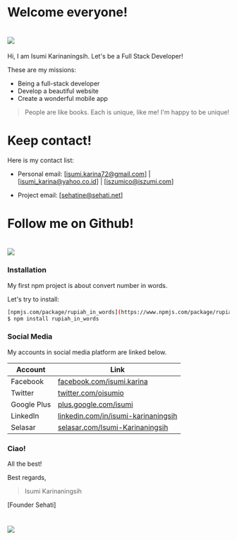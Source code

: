 # Welcome everyone!

# [![](http://www.iszumi.com/sites/default/files/Logo_2.jpg)](http://www.iszumi.com)


Hi, I am Isumi Karinaningsih. Let's be a Full Stack Developer!

These are my missions:

  -  Being a full-stack developer
  -  Develop a beautiful website
  -  Create a wonderful mobile app

> People are like books.
> Each is unique, like me!
> I'm happy to be unique!

# Keep contact!

 Here is my contact list:
  -  Personal email: 
     [isumi.karina72@gmail.com] | [isumi_karina@yahoo.co.id] | [iszumico@iszumi.com]
     
  -  Project email:
     [sehatine@sehati.net]
   
# Follow me on Github!

# [![](https://assets-cdn.github.com/images/icons/emoji/octocat.png)](http://www.github.com/isumizumi)

### Installation

My first npm project is about convert number in words.

Let's try to install:

```sh
[npmjs.com/package/rupiah_in_words](https://www.npmjs.com/package/rupiah_in_words)
$ npm install rupiah_in_words
```

### Social Media

My accounts in social media platform are linked below.

| Account | Link |
| ------ | ------ |
| Facebook | [facebook.com/isumi.karina](https://www.facebook.com/isumi.karina) |
| Twitter | [twitter.com/oisumio](https://twitter.com/oisumio) |
| Google Plus | [plus.google.com/isumi](https://plus.google.com/101498873662196123612) |
| LinkedIn | [linkedin.com/in/isumi-karinaningsih](https://www.linkedin.com/in/isumi-karinaningsih-1183975b) |
| Selasar | [selasar.com/Isumi-Karinaningsih](https://www.selasar.com/profile/5167/Isumi-Karinaningsih) |

### Ciao!

All the best!

Best regards,



> Isumi Karinaningsih

[Founder Sehati]


# [![](http://sehati.net/sites/default/files/Logo%20Sehati_Favicon.png)](http://www.sehati.net)
